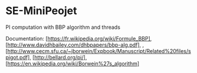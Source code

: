 # SE-MiniPeojet
PI computation with BBP algorithm and threads

Documentation: [https://fr.wikipedia.org/wiki/Formule_BBP],
[http://www.davidhbailey.com/dhbpapers/bbp-alg.pdf], 
, [http://www.cecm.sfu.ca/~jborwein/Expbook/Manuscript/Related%20files/spigot.pdf], 
[http://bellard.org/pi/], [https://en.wikipedia.org/wiki/Borwein%27s_algorithm]
